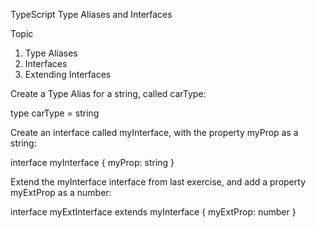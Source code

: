 TypeScript Type Aliases and Interfaces



Topic
1. Type Aliases
2. Interfaces
3. Extending Interfaces



Create a Type Alias for a string, called carType:

type carType = string





Create an interface called myInterface, with the property myProp as a string:

interface myInterface {
  myProp: string
}




Extend the myInterface interface from last exercise, and add a property myExtProp as a number:


interface myExtInterface extends myInterface {
  myExtProp: number
}